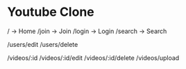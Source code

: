 # Youtube Clone

/ -> Home
/join -> Join
/login -> Login
/search -> Search

/users/edit
/users/delete

/videos/:id
/videos/:id/edit
/videos/:id/delete
/videos/upload